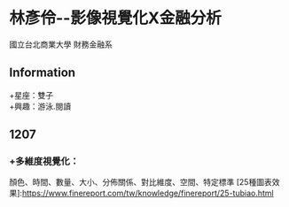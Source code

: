 # **林彥伶--影像視覺化X金融分析**
國立台北商業大學 財務金融系

## Information

+星座：雙子  
+興趣：游泳.閱讀  


## 1207
### +多維度視覺化：
 顏色、時間、數量、大小、分佈關係、對比維度、空間、特定標準 
[25種圖表效果]:<https://www.finereport.com/tw/knowledge/finereport/25-tubiao.html>